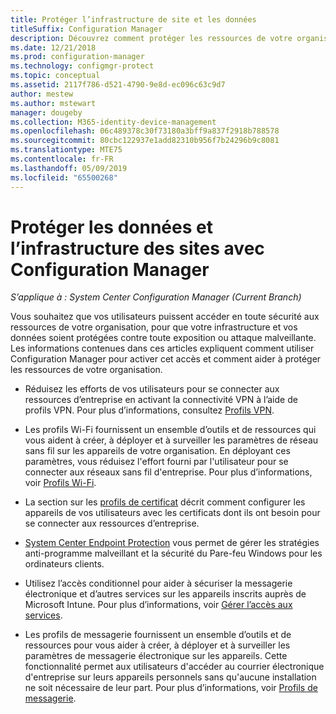 ```yaml
---
title: Protéger l’infrastructure de site et les données
titleSuffix: Configuration Manager
description: Découvrez comment protéger les ressources de votre organisation contre toute exposition ou attaque malveillante grâce à Configuration Manager.
ms.date: 12/21/2018
ms.prod: configuration-manager
ms.technology: configmgr-protect
ms.topic: conceptual
ms.assetid: 2117f786-d521-4790-9e8d-ec096c63c9d7
author: mestew
ms.author: mstewart
manager: dougeby
ms.collection: M365-identity-device-management
ms.openlocfilehash: 06c489378c30f73180a3bff9a837f2918b788578
ms.sourcegitcommit: 80cbc122937e1add82310b956f7b24296b9c8081
ms.translationtype: MTE75
ms.contentlocale: fr-FR
ms.lasthandoff: 05/09/2019
ms.locfileid: "65500268"
---
```

# <a name="protect-data-and-site-infrastructure-with-configuration-manager"></a>Protéger les données et l’infrastructure des sites avec Configuration Manager

*S’applique à : System Center Configuration Manager (Current Branch)*

Vous souhaitez que vos utilisateurs puissent accéder en toute sécurité aux ressources de votre organisation, pour que votre infrastructure et vos données soient protégées contre toute exposition ou attaque malveillante. Les informations contenues dans ces articles expliquent comment utiliser Configuration Manager pour activer cet accès et comment aider à protéger les ressources de votre organisation.  

- Réduisez les efforts de vos utilisateurs pour se connecter aux ressources d’entreprise en activant la connectivité VPN à l’aide de profils VPN. Pour plus d’informations, consultez [Profils VPN](/sccm/protect/deploy-use/vpn-profiles).  

- Les profils Wi-Fi fournissent un ensemble d’outils et de ressources qui vous aident à créer, à déployer et à surveiller les paramètres de réseau sans fil sur les appareils de votre organisation. En déployant ces paramètres, vous réduisez l'effort fourni par l'utilisateur pour se connecter aux réseaux sans fil d'entreprise. Pour plus d’informations, voir [Profils Wi-Fi](/sccm/protect/deploy-use/create-wifi-profiles).  

- La section sur les [profils de certificat](/sccm/protect/deploy-use/introduction-to-certificate-profiles) décrit comment configurer les appareils de vos utilisateurs avec les certificats dont ils ont besoin pour se connecter aux ressources d’entreprise.  

- [System Center Endpoint Protection](/sccm/protect/deploy-use/endpoint-protection) vous permet de gérer les stratégies anti-programme malveillant et la sécurité du Pare-feu Windows pour les ordinateurs clients.  

- Utilisez l’accès conditionnel pour aider à sécuriser la messagerie électronique et d’autres services sur les appareils inscrits auprès de Microsoft Intune. Pour plus d’informations, voir [Gérer l’accès aux services](/sccm/protect/deploy-use/manage-access-to-services).  

- Les profils de messagerie fournissent un ensemble d’outils et de ressources pour vous aider à créer, à déployer et à surveiller les paramètres de messagerie électronique sur les appareils. Cette fonctionnalité permet aux utilisateurs d'accéder au courrier électronique d'entreprise sur leurs appareils personnels sans qu'aucune installation ne soit nécessaire de leur part. Pour plus d’informations, voir [Profils de messagerie](/sccm/protect/deploy-use/introduction-to-email-profiles).  

